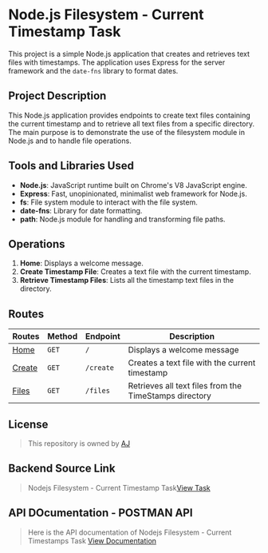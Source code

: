 # Node.js Filesystem - Current Timestamp Task

This project is a simple Node.js application that creates and retrieves text files with timestamps. The application uses Express for the server framework and the `date-fns` library to format dates.

## Project Description

This Node.js application provides endpoints to create text files containing the current timestamp and to retrieve all text files from a specific directory. The main purpose is to demonstrate the use of the filesystem module in Node.js and to handle file operations.

## Tools and Libraries Used

- **Node.js**: JavaScript runtime built on Chrome's V8 JavaScript engine.
- **Express**: Fast, unopinionated, minimalist web framework for Node.js.
- **fs**: File system module to interact with the file system.
- **date-fns**: Library for date formatting.
- **path**: Node.js module for handling and transforming file paths.

## Operations

1. **Home**: Displays a welcome message.
2. **Create Timestamp File**: Creates a text file with the current timestamp.
3. **Retrieve Timestamp Files**: Lists all the timestamp text files in the directory.

## Routes

| **Routes**                                                              | **Method** | **Endpoint** | **Description**                                        |
| ----------------------------------------------------------------------- | ---------- | ------------ | ------------------------------------------------------ |
| <a href="https://nodejs-filesystem-fdcr.onrender.com/">Home</a>         | `GET`        | `/`          | Displays a welcome message                             |
| <a href="https://nodejs-filesystem-fdcr.onrender.com/create">Create</a> | `GET`        | `/create`    | Creates a text file with the current timestamp         |
| <a href="https://nodejs-filesystem-fdcr.onrender.com/files">Files</a>   | `GET`        | `/files`     | Retrieves all text files from the TimeStamps directory |

## License

> This repository is owned by
> <a href="https://github.com/Ajith-11399/">AJ</a>

## Backend Source Link

> Nodejs Filesystem - Current Timestamp Task<a href="https://nodejs-filesystem-fdcr.onrender.com/">View Task</a>

## API DOcumentation - POSTMAN API

> Here is the API documentation of Nodejs Filesystem - Current Timestamps Task
> <a href="https://documenter.getpostman.com/view/35036950/2sA3XLE4Hu">View Documentation</a>
